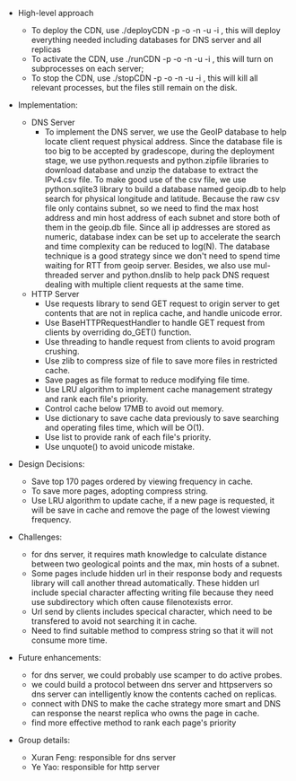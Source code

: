 - High-level approach
    - To deploy the CDN, use ./deployCDN -p <port> -o <origin> -n <name> -u <username> -i <keyfile>, this will deploy everything needed including databases for DNS server and all replicas
    - To activate the CDN, use ./runCDN -p <port> -o <origin> -n <name> -u <username> -i <keyfile>, this will turn on subprocesses on each server;
    - To stop the CDN, use ./stopCDN -p <port> -o <origin> -n <name> -u <username> -i <keyfile>, this will kill all relevant processes, but the files still remain on the disk.

- Implementation:
    - DNS Server
      - To implement the DNS server, we use the GeoIP database to help locate client request physical address.
Since the database file is too big to be accepted by gradescope, during the deployment stage, we use python.requests and python.zipfile libraries to
download database and unzip the database to extract the IPv4.csv file. To make good use of the csv file, we use python.sqlite3 library to build a database
named geoip.db to help search for physical longitude and latitude. Because the raw csv file only contains subnet, so we need to find the max host address and min host address of each subnet and store both of them in the
geoip.db file. Since all ip addresses are stored as numeric, database index can be set up to accelerate the search and time complexity can be reduced to log(N).
The database technique is a good strategy since we don't need to spend time waiting for RTT from geoip server. Besides, we also use mul-threaded server and python.dnslib to help 
pack DNS request dealing with multiple client requests at the same time.
    - HTTP Server
      - Use requests library to send GET request to origin server to get contents that are not in replica cache, and handle unicode error.
      - Use BaseHTTPRequestHandler to handle GET request from clients by overriding do_GET() function.
      - Use threading to handle request from clients to avoid program crushing.
      - Use zlib to compress size of file to save more files in restricted cache.
      - Save pages as file format to reduce modifying file time.
      - Use LRU algorithm to implement cache management strategy and rank each file's priority.
      - Control cache below 17MB to avoid out memory.
      - Use dictionary to save cache data previously to save searching and operating files time, which will be O(1).
      - Use list to provide rank of each file's priority.
      - Use unquote() to avoid unicode mistake.
- Design Decisions:
    - Save top 170 pages ordered by viewing frequency in cache.
    - To save more pages, adopting compress string.
    - Use LRU algorithm to update cache, if a new page is requested, it will be save in cache and remove the page of the lowest viewing frequency.

- Challenges:
    - for dns server, it requires math knowledge to calculate distance between two geological points and the max, min hosts of a subnet.
    - Some pages include hidden url in their response body and requests library will call another thread automatically. These hidden url include special character affecting writing file because they need use subdirectory which often cause filenotexists error.
    - Url send by clients includes specical character, which need to be transfered to avoid not searching it in cache.
    - Need to find suitable method to compress string so that it will not consume more time.

- Future enhancements:
    - for dns server, we could probably use scamper to do active probes.
    - we could build a protocol between dns server and httpservers so dns server can intelligently know the contents cached on replicas. 
    - connect with DNS to make the cache strategy more smart and DNS can response the nearst replica who owns the page in cache.
    - find more effective method to rank each page's priority
- Group details:
    - Xuran Feng: responsible for dns server
    - Ye Yao: responsible for http server
